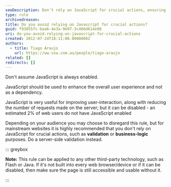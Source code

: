 ```yaml
---
seoDescription: Don't rely on JavaScript for crucial actions, ensuring your website remains accessible and usable without it, as an estimated 2% of users may have JavaScript disabled.
type: rule
archivedreason:
title: Do you avoid relying on Javascript for crucial actions?
guid: f93855fc-baa6-4e3a-9e97-3c466d614e98
uri: do-you-avoid-relying-on-javascript-for-crucial-actions
created: 2012-07-24T18:11:08.0000000Z
authors:
  - title: Tiago Araujo
    url: https://ww.ssw.com.au/people/tiago-araujo
related: []
redirects: []
---
```


Don't assume JavaScript is always enabled.

JavaScript should be used to enhance the overall user experience and not as a dependency.

<!--endintro-->

JavaScript is very useful for improving user-interaction, along with reducing the number of requests made on the server; but it can be disabled - an estimated 2% of web users do not have JavaScript enabled

Depending on your audience you may choose to disregard this rule, but for mainstream websites it is highly recommended that you don't rely on JavaScript for crucial actions, such as **validation** or **business-logic** purposes. Do a server-side validation instead.

::: greybox

**Note:** This rule can be applied to any other third-party technology, such as Flash or Java. If it's not built into every web browser/device or if it can be disabled, then make sure the page is still accessible and usable without it.

:::
